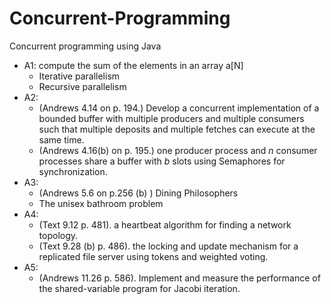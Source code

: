 # Concurrent-Programming

Concurrent programming using Java

* A1: compute the sum of the elements in an array a[N]
  * Iterative parallelism
  * Recursive parallelism
* A2:
   * (Andrews 4.14 on p. 194.) Develop a concurrent implementation of a bounded buffer with multiple producers and multiple consumers such that multiple deposits and multiple fetches can execute at the same time.
   * (Andrews 4.16(b) on p. 195.) one producer process and _n_ consumer processes share a buffer with _b_ slots using Semaphores for synchronization.
* A3:
  * (Andrews 5.6 on p.256 (b) ) Dining Philosophers
  * The unisex bathroom problem
* A4: 
  * (Text 9.12 p. 481). a heartbeat algorithm for finding a network topology.
  * (Text 9.28 (b) p. 486). the locking and update mechanism for a replicated file server using tokens and weighted voting.
* A5:
  * (Andrews 11.26 p. 586). Implement and measure the performance of the shared-variable program for Jacobi iteration.
